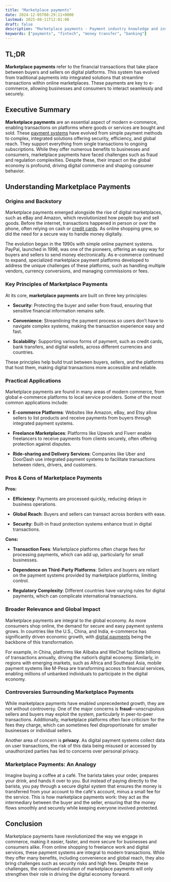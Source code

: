 ```yaml
---
title: "Marketplace payments"
date: 2024-12-05T08:29:11+0000
lastmod: 2025-08-11T12:01:00
draft: false
description: "Marketplace payments - Payment industry knowledge and insights"
keywords: ["payments", "fintech", "money transfer", "banking"]
---
```


## TL;DR

**Marketplace payments** refer to the financial transactions that take place between buyers and sellers on digital platforms. This system has evolved from traditional payments into integrated solutions that streamline transactions within online marketplaces. These payments are key to e-commerce, allowing businesses and consumers to interact seamlessly and securely.

## Executive Summary

**Marketplace payments** are an essential aspect of modern e-commerce, enabling transactions on platforms where goods or services are bought and sold. These [payment systems](https://faisalkhanllc.xyz/resources/payments-wiki/p/payment-account/) have evolved from simple payment methods to complex, integrated solutions offering security, efficiency, and global reach. They support everything from single transactions to ongoing subscriptions. While they offer numerous benefits to businesses and consumers, marketplace payments have faced challenges such as fraud and regulation complexities. Despite these, their impact on the global economy is profound, driving digital commerce and shaping consumer behavior.

## Understanding Marketplace Payments

### Origins and Backstory

Marketplace payments emerged alongside the rise of digital marketplaces, such as eBay and Amazon, which revolutionized how people buy and sell goods. Before the internet, transactions happened in person or over the phone, often relying on cash or [credit cards](https://faisalkhanllc.xyz/resources/payments-wiki/c/credit-card/). As online shopping grew, so did the need for a secure way to handle money digitally.

The evolution began in the 1990s with simple online payment systems. PayPal, launched in 1998, was one of the pioneers, offering an easy way for buyers and sellers to send money electronically. As e-commerce continued to expand, specialized marketplace payment platforms developed to address the unique challenges of these platforms, such as handling multiple vendors, currency conversions, and managing commissions or fees.

### Key Principles of Marketplace Payments

At its core, **marketplace payments** are built on three key principles:

- **Security**: Protecting the buyer and seller from fraud, ensuring that sensitive financial information remains safe.

- **Convenience**: Streamlining the payment process so users don’t have to navigate complex systems, making the transaction experience easy and fast.

- **Scalability**: Supporting various forms of payment, such as credit cards, bank transfers, and digital wallets, across different currencies and countries.

These principles help build trust between buyers, sellers, and the platforms that host them, making digital transactions more accessible and reliable.

### Practical Applications

Marketplace payments are found in many areas of modern commerce, from global e-commerce platforms to local service providers. Some of the most common applications include:

- **E-commerce Platforms**: Websites like Amazon, eBay, and Etsy allow sellers to list products and receive payments from buyers through integrated payment systems.

- **Freelance Marketplaces**: Platforms like Upwork and Fiverr enable freelancers to receive payments from clients securely, often offering protection against disputes.

- **Ride-sharing and Delivery Services**: Companies like Uber and DoorDash use integrated payment systems to facilitate transactions between riders, drivers, and customers.

### Pros & Cons of Marketplace Payments

**Pros:**

- **Efficiency**: Payments are processed quickly, reducing delays in business operations.

- **Global Reach**: Buyers and sellers can transact across borders with ease.

- **Security**: Built-in fraud protection systems enhance trust in digital transactions.

**Cons:**

- **Transaction Fees**: Marketplace platforms often charge fees for processing payments, which can add up, particularly for small businesses.

- **Dependence on Third-Party Platforms**: Sellers and buyers are reliant on the payment systems provided by marketplace platforms, limiting control.

- **Regulatory Complexity**: Different countries have varying rules for digital payments, which can complicate international transactions.

### Broader Relevance and Global Impact

Marketplace payments are integral to the global economy. As more consumers shop online, the demand for secure and easy payment systems grows. In countries like the U.S., China, and India, e-commerce has significantly driven economic growth, with [digital payments](https://faisalkhanllc.xyz/resources/payments-wiki/d/digital-payment-tokens/) being the backbone of this transformation.

For example, in China, platforms like Alibaba and WeChat facilitate billions of transactions annually, driving the nation’s digital economy. Similarly, in regions with emerging markets, such as Africa and Southeast Asia, mobile payment systems like M-Pesa are transforming access to financial services, enabling millions of unbanked individuals to participate in the digital economy.

### Controversies Surrounding Marketplace Payments

While marketplace payments have enabled unprecedented growth, they are not without controversy. One of the major concerns is **fraud**—unscrupulous sellers and buyers may exploit the system, particularly in peer-to-peer transactions. Additionally, marketplace platforms often face criticism for the fees they charge, which can sometimes feel disproportionate for smaller businesses or individual sellers.

Another area of concern is **privacy**. As digital payment systems collect data on user transactions, the risk of this data being misused or accessed by unauthorized parties has led to concerns over personal privacy.

### Marketplace Payments: An Analogy

Imagine buying a coffee at a café. The barista takes your order, prepares your drink, and hands it over to you. But instead of paying directly to the barista, you pay through a secure digital system that ensures the money is transferred from your account to the café's account, minus a small fee for the service. This is how marketplace payments work: they act as the intermediary between the buyer and the seller, ensuring that the money flows smoothly and securely while keeping everyone involved protected.

## Conclusion

Marketplace payments have revolutionized the way we engage in commerce, making it easier, faster, and more secure for businesses and consumers alike. From online shopping to freelance work and digital services, these payment systems are integral to modern transactions. While they offer many benefits, including convenience and global reach, they also bring challenges such as security risks and high fees. Despite these challenges, the continued evolution of marketplace payments will only strengthen their role in driving the digital economy forward.